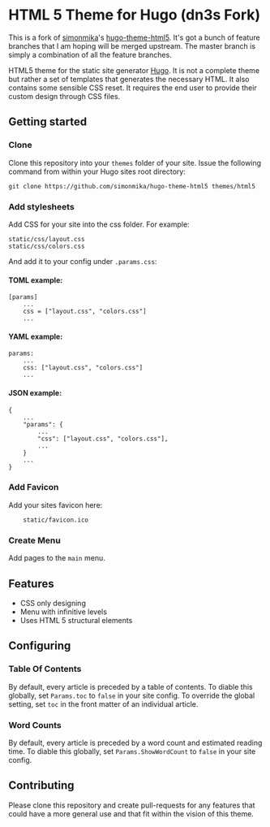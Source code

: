 # HTML 5 Theme for Hugo (dn3s Fork)

This is a fork of [simonmika](https://github.com/simonmika)'s [hugo-theme-html5](https://github.com/simonmika/hugo-theme-html5).
It's got a bunch of feature branches that I am hoping will be merged upstream. The master branch is simply a combination of all the feature branches.

HTML5 theme for the static site generator [Hugo](http://http://hugo.spf13.com).
It is not a complete theme but rather a set of templates that generates the necessary HTML. It also contains some sensible CSS reset.
It requires the end user to provide their custom design through CSS files.

## Getting started
### Clone
Clone this repository into your `themes` folder of your site. Issue the following command from within your Hugo sites root directory:

	git clone https://github.com/simonmika/hugo-theme-html5 themes/html5

### Add stylesheets
Add CSS for your site into the css folder. For example:

```
static/css/layout.css
static/css/colors.css
```

And add it to your config under `.params.css`:

#### TOML example:

```
[params]
	...
	css = ["layout.css", "colors.css"]
	...
```

#### YAML example:

```
params:
	...
	css: ["layout.css", "colors.css"]
	...
```

#### JSON example:

```
{
	...
	"params": {
		...
		"css": ["layout.css", "colors.css"],
		...
	}
	...
}
```

### Add Favicon
Add your sites favicon here:

```
	static/favicon.ico
```

### Create Menu
Add pages to the `main` menu.

## Features
 * CSS only designing
 * Menu with infinitive levels
 * Uses HTML 5 structural elements

## Configuring

### Table Of Contents

By default, every article is preceded by a table of contents.
To diable this globally, set `Params.toc` to `false` in your site config.
To override the global setting, set `toc` in the front matter of an individual article.

### Word Counts

By default, every article is preceded by a word count and estimated reading time.
To diable this globally, set `Params.ShowWordCount` to `false` in your site config.

## Contributing

Please clone this repository and create pull-requests for any features that could have a more general use and that fit within the vision of this theme.
